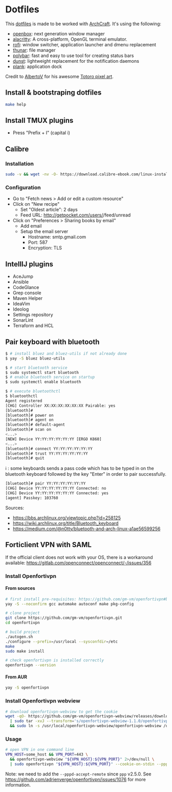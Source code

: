 # Dotfiles

This [dotfiles](http://dotfiles.github.io) is made to be worked with [ArchCraft](https://archcraft.io/).
It's using the following:

- [openbox](http://openbox.org/wiki/Main_Page): next generation window manager
- [alacritty](https://github.com/alacritty/alacritty): A cross-platform, OpenGL terminal emulator.
- [rofi](https://github.com/davatorium/rofi): window switcher, application launcher and dmenu replacement
- [thunar](https://docs.xfce.org/xfce/thunar/start): file manager
- [polybar](https://polybar.github.io/): fast and easy to use tool for creating status bars
- [dunst](https://dunst-project.org/): lightweight replacement for the notification daemons
- [plank](https://launchpad.net/plank): application dock

Credit to [AlbertoV](https://www.deviantart.com/albertov) for his awesome [Totoro pixel art](./openbox/.config/openbox/themes/gruvbox/wallpaper).

## Install & bootstraping dotfiles

```bash
make help
```

## Install TMUX plugins

- Press "Prefix + I" (capital i)

## Calibre

### Installation

```bash
sudo -v && wget -nv -O- https://download.calibre-ebook.com/linux-installer.sh | sudo sh /dev/stdin
```

### Configuration

- Go to "Fetch news > Add or edit a custom resource"
- Click on "New recipe"
  - Set "Oldest article": 2 days
  - Feed URL: http://getpocket.com/users/<username>/feed/unread
- Click on "Preferences > Sharing books by email"
  - Add email
  - Setup the email server
    - Hostname: smtp.gmail.com
    - Port: 587
    - Encryption: TLS

## IntellIJ plugins

- AceJump
- Ansible
- CodeGlance
- Grep console
- Maven Helper
- IdeaVim
- Ideolog
- Settings repository
- SonarLint
- Terraform and HCL

## Pair keyboard with bluetooth

```bash
$ # install bluez and bluez-utils if not already done
$ yay -S bluez bluez-utils

$ # start bluetooth service
$ sudo systemctl start bluetooth
$ # enable bluetooth service on startup
$ sudo systemctl enable bluetooth

$ # execute bluetoothctl
$ bluetoothctl
Agent registered
[CHG] Controller XX:XX:XX:XX:XX:XX Pairable: yes
[bluetooth]#
[bluetooth]# power on
[bluetooth]# agent on
[bluetooth]# default-agent
[bluetooth]# scan on
<...>
[NEW] Device YY:YY:YY:YY:YY:YY [ERGO K860]
<...>
[bluetooth]# connect YY:YY:YY:YY:YY:YY
[bluetooth]# trust YY:YY:YY:YY:YY:YY
[bluetooth]# quit
```

ℹ️ : some keyboards sends a pass code which has to be typed in on the
bluetooth keyboard followed by the key "Enter" in order to pair
successfully.

```bash
[bluetooth]# pair YY:YY:YY:YY:YY:YY
[CHG] Device YY:YY:YY:YY:YY:YY Connected: no
[CHG] Device YY:YY:YY:YY:YY:YY Connected: yes
[agent] Passkey: 103760
```

Sources:

- https://bbs.archlinux.org/viewtopic.php?id=258125
- https://wiki.archlinux.org/title/Bluetooth_keyboard
- https://medium.com/@n0tty/bluetooth-and-arch-linux-a1ae56599256

## Forticlient VPN with SAML

If the official client does not work with your OS, there is a workaround available: https://gitlab.com/openconnect/openconnect/-/issues/356

### Install Openfortivpn
#### From sources

```bash
# first install pre-requisites: https://github.com/gm-vm/openfortivpn#building-and-installing-from-source
yay -S --noconfirm gcc automake autoconf make pkg-config

# clone project
git clone https://github.com/gm-vm/openfortivpn.git
cd openfortivpn

# build project
./autogen.sh
./configure --prefix=/usr/local --sysconfdir=/etc
make
sudo make install

# check openfortivpn is installed correctly
openfortivpn --version
```

#### From AUR

```bash
yay -S openfortivpn
```

### Install Openfortivpn webview

```bash
# download openfortivpn-webview to get the cookie
wget -qO- https://github.com/gm-vm/openfortivpn-webview/releases/download/v1.1.0-electron/openfortivpn-webview-1.1.0.tar.xz \
  | sudo tar -xvJ --transform='s/openfortivpn-webview-1.1.0/openfortivpn-webview/g' -C /usr/local \
  && sudo ln -s /usr/local/openfortivpn-webview/openfortivpn-webview /usr/local/bin/openfortivpn-webview
```

### Usage

```bash
# open VPN in one command line
VPN_HOST=some_host && VPN_PORT=443 \
  && openfortivpn-webview "${VPN_HOST}:${VPN_PORT}" 2>/dev/null \
  | sudo openfortivpn "${VPN_HOST}:${VPN_PORT}" --cookie-on-stdin --pppd-accept-remote
```

Note: we need to add the `--pppd-accept-remote` since `ppp` v2.5.0.
See https://github.com/adrienverge/openfortivpn/issues/1076 for more information.
